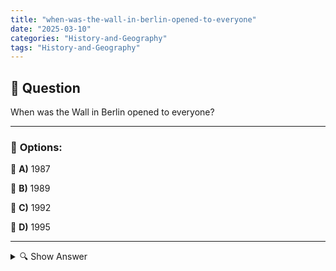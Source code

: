 ```yaml
---
title: "when-was-the-wall-in-berlin-opened-to-everyone"
date: "2025-03-10"
categories: "History-and-Geography"
tags: "History-and-Geography"
---
```


## 📌 **Question**

When was the Wall in Berlin opened to everyone?



---

### 📝 **Options:**

🔘 **A)** 1987

🔘 **B)** 1989

🔘 **C)** 1992

🔘 **D)** 1995

---

<details>
  <summary>🔍 Show Answer</summary>

  <p>
💡  <b>Correct Answer:</b>  b
  </p>
  <p>
    📖<b>Explanation:</b>
    The Berlin Wall was erected in 1961 to separate East and West Berlin and prevent escape from the GDR. In the late 1980s, political changes in Eastern Europe and increasing pressure from the population led to increased protests. On November 9, 1989, the GDR government surprisingly announced the opening of the Wall. This allowed citizens to travel freely between the two parts of Berlin and marked the beginning of the end of the division of Germany.

**Answer:** b: 1989
  </p>
</details>
